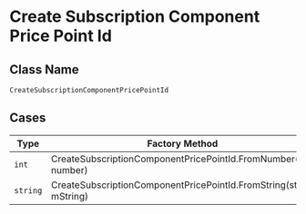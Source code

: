
# Create Subscription Component Price Point Id

## Class Name

`CreateSubscriptionComponentPricePointId`

## Cases

| Type | Factory Method |
|  --- | --- |
| `int` | CreateSubscriptionComponentPricePointId.FromNumber(int number) |
| `string` | CreateSubscriptionComponentPricePointId.FromString(string mString) |

